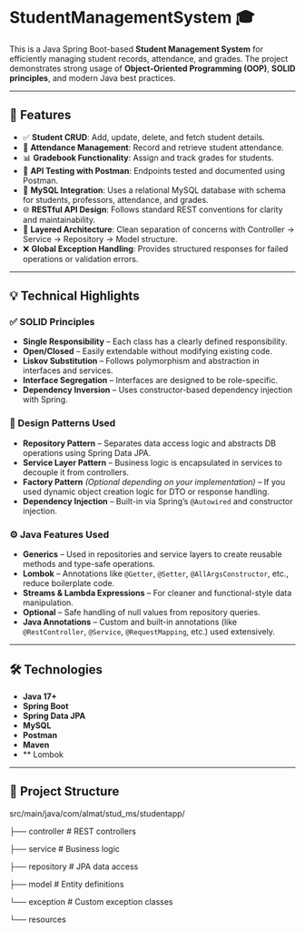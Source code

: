 # StudentManagementSystem 🎓

This is a Java Spring Boot-based **Student Management System** for efficiently managing student records, attendance, and grades. The project demonstrates strong usage of **Object-Oriented Programming (OOP)**, **SOLID principles**, and modern Java best practices.

---

## 🚀 Features

- ✅ **Student CRUD**: Add, update, delete, and fetch student details.
- 📝 **Attendance Management**: Record and retrieve student attendance.
- 📊 **Gradebook Functionality**: Assign and track grades for students.
- 🧪 **API Testing with Postman**: Endpoints tested and documented using Postman.
- 💾 **MySQL Integration**: Uses a relational MySQL database with schema for students, professors, attendance, and grades.
- 🌐 **RESTful API Design**: Follows standard REST conventions for clarity and maintainability.
- 🧱 **Layered Architecture**: Clean separation of concerns with Controller → Service → Repository → Model structure.
- ❌ **Global Exception Handling**: Provides structured responses for failed operations or validation errors.

---

## 💡 Technical Highlights

### ✅ SOLID Principles

- **Single Responsibility** – Each class has a clearly defined responsibility.
- **Open/Closed** – Easily extendable without modifying existing code.
- **Liskov Substitution** – Follows polymorphism and abstraction in interfaces and services.
- **Interface Segregation** – Interfaces are designed to be role-specific.
- **Dependency Inversion** – Uses constructor-based dependency injection with Spring.

### 🎯 Design Patterns Used

- **Repository Pattern** – Separates data access logic and abstracts DB operations using Spring Data JPA.
- **Service Layer Pattern** – Business logic is encapsulated in services to decouple it from controllers.
- **Factory Pattern** *(Optional depending on your implementation)* – If you used dynamic object creation logic for DTO or response handling.
- **Dependency Injection** – Built-in via Spring’s `@Autowired` and constructor injection.

### ⚙️ Java Features Used

- **Generics** – Used in repositories and service layers to create reusable methods and type-safe operations.
- **Lombok** – Annotations like `@Getter`, `@Setter`, `@AllArgsConstructor`, etc., reduce boilerplate code.
- **Streams & Lambda Expressions** – For cleaner and functional-style data manipulation.
- **Optional<T>** – Safe handling of null values from repository queries.
- **Java Annotations** – Custom and built-in annotations (like `@RestController`, `@Service`, `@RequestMapping`, etc.) used extensively.

---

## 🛠 Technologies

- **Java 17+**
- **Spring Boot**
- **Spring Data JPA**
- **MySQL**
- **Postman**
- **Maven**
- ** Lombok

---

## 📂 Project Structure

src/main/java/com/almat/stud_ms/studentapp/

├── controller # REST controllers

├── service # Business logic

├── repository # JPA data access

├── model # Entity definitions

└── exception # Custom exception classes

└── resources




